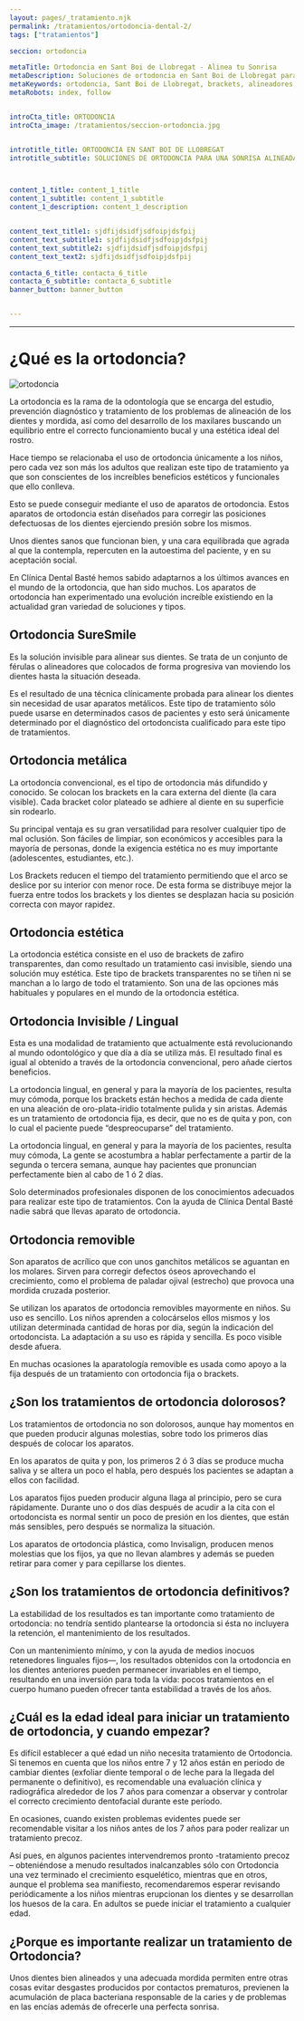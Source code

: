 ```yaml
---
layout: pages/_tratamiento.njk
permalink: /tratamientos/ortodoncia-dental-2/
tags: ["tratamientos"]

seccion: ortodoncia

metaTitle: Ortodoncia en Sant Boi de Llobregat - Alinea tu Sonrisa
metaDescription: Soluciones de ortodoncia en Sant Boi de Llobregat para una sonrisa alineada y saludable. Tratamientos para todas las edades.
metaKeywords: ortodoncia, Sant Boi de Llobregat, brackets, alineadores, sonrisa
metaRobots: index, follow


introCta_title: ORTODONCIA
introCta_image: /tratamientos/seccion-ortodoncia.jpg


introtitle_title: ORTODONCIA EN SANT BOI DE LLOBREGAT
introtitle_subtitle: SOLUCIONES DE ORTODONCIA PARA UNA SONRISA ALINEADA Y SALUDABLE



content_1_title: content_1_title
content_1_subtitle: content_1_subtitle
content_1_description: content_1_description


content_text_title1: sjdfijdsidfjsdfoipjdsfpij
content_text_subtitle1: sjdfijdsidfjsdfoipjdsfpij
content_text_subtitle2: sjdfijdsidfjsdfoipjdsfpij
content_text_text2: sjdfijdsidfjsdfoipjdsfpij

contacta_6_title: contacta_6_title
contacta_6_subtitle: contacta_6_subtitle
banner_button: banner_button


---
```


___

# ¿Qué es la ortodoncia?


![ortodoncia](/assets/static/images/ortodoncia.jpg)

La ortodoncia es la rama de la odontología que se encarga del estudio, prevención diagnóstico y tratamiento de los problemas de alineación de los dientes y mordida, así como del desarrollo de los maxilares buscando un equilibrio entre el correcto funcionamiento bucal y una estética ideal del rostro.

Hace tiempo se relacionaba el uso de ortodoncia únicamente a los niños, pero cada vez son más los adultos que realizan este tipo de tratamiento ya que son conscientes de los increíbles beneficios estéticos y funcionales que ello conlleva.

Esto se puede conseguir mediante el uso de aparatos de ortodoncia. Estos aparatos de ortodoncia están diseñados para corregir las posiciones defectuosas de los dientes ejerciendo presión sobre los mismos.

Unos dientes sanos que funcionan bien, y una cara equilibrada que agrada al que la contempla, repercuten en la autoestima del paciente, y en su aceptación social.

En Clínica Dental Basté hemos sabido adaptarnos a los últimos avances en el mundo de la ortodoncia, que han sido muchos. Los aparatos de ortodoncia han experimentado una evolución increíble existiendo en la actualidad gran variedad de soluciones y tipos.


## Ortodoncia SureSmile

Es la solución invisible para alinear sus dientes. Se trata de un conjunto de férulas o alineadores que colocados de forma progresiva van moviendo los dientes hasta la situación deseada.

Es el resultado de una técnica clínicamente probada para alinear los dientes sin necesidad de usar aparatos metálicos. Este tipo de tratamiento sólo puede usarse en determinados casos de pacientes y esto será únicamente determinado por el diagnóstico del ortodoncista cualificado para este tipo de tratamientos.

## Ortodoncia metálica

La ortodoncia convencional, es el tipo de ortodoncia más difundido y conocido. Se colocan los brackets en la cara externa del diente (la cara visible). Cada bracket color plateado se adhiere al diente en su superficie sin rodearlo.

Su principal ventaja es su gran versatilidad para resolver cualquier tipo de mal oclusión. Son fáciles de limpiar, son económicos y accesibles para la mayoría de personas, donde la exigencia estética no es muy importante (adolescentes, estudiantes, etc.).

Los Brackets reducen el tiempo del tratamiento permitiendo que el arco se deslice por su interior con menor roce. De esta forma se distribuye mejor la fuerza entre todos los brackets y los dientes se desplazan hacia su posición correcta con mayor rapidez.

## Ortodoncia estética

La ortodoncia estética consiste en el uso de brackets de zafiro transparentes, dan como resultado un tratamiento casi invisible, siendo una solución muy estética. Este tipo de brackets transparentes no se tiñen ni se manchan a lo largo de todo el tratamiento. Son una de las opciones más habituales y populares en el mundo de la ortodoncia estética.

## Ortodoncia Invisible / Lingual

Esta es una modalidad de tratamiento que actualmente está revolucionando al mundo odontológico y que día a día se utiliza más. El resultado final es igual al obtenido a través de la ortodoncia convencional, pero añade ciertos beneficios.

La ortodoncia lingual, en general y para la mayoría de los pacientes, resulta muy cómoda, porque los brackets están hechos a medida de cada diente en una aleación de oro-plata-iridio totalmente pulida y sin aristas. Además es un tratamiento de ortodoncia fija, es decir, que no es de quita y pon, con lo cual el paciente puede “despreocuparse” del tratamiento.

La ortodoncia lingual, en general y para la mayoría de los pacientes, resulta muy cómoda, La gente se acostumbra a hablar perfectamente a partir de la segunda o tercera semana, aunque hay pacientes que pronuncian perfectamente bien al cabo de 1 ó 2 días.

Solo determinados profesionales disponen de los conocimientos adecuados para realizar este tipo de tratamientos. Con la ayuda de Clínica Dental Basté nadie sabrá que llevas aparato de ortodoncia.

## Ortodoncia removible

Son aparatos de acrílico que con unos ganchitos metálicos se aguantan en los molares. Sirven para corregir defectos óseos aprovechando el crecimiento, como el problema de paladar ojival (estrecho) que provoca una mordida cruzada posterior.

Se utilizan los aparatos de ortodoncia removibles mayormente en niños. Su uso es sencillo. Los niños aprenden a colocárselos ellos mismos y los utilizan determinada cantidad de horas por día, según la indicación del ortodoncista. La adaptación a su uso es rápida y sencilla. Es poco visible desde afuera.

En muchas ocasiones la aparatología removible es usada como apoyo a la fija después de un tratamiento con ortodoncia fija o brackets.

## ¿Son los tratamientos de ortodoncia dolorosos?

Los tratamientos de ortodoncia no son dolorosos, aunque hay momentos en que pueden producir algunas molestias, sobre todo los primeros días después de colocar los aparatos.

En los aparatos de quita y pon, los primeros 2 ó 3 días se produce mucha saliva y se altera un poco el habla, pero después los pacientes se adaptan a ellos con facilidad.

Los aparatos fijos pueden producir alguna llaga al principio, pero se cura rápidamente. Durante uno o dos días después de acudir a la cita con el ortodoncista es normal sentir un poco de presión en los dientes, que están más sensibles, pero después se normaliza la situación.

Los aparatos de ortodoncia plástica, como Invisalign, producen menos molestias que los fijos, ya que no llevan alambres y además se pueden retirar para comer y para cepillarse los dientes.

## ¿Son los tratamientos de ortodoncia definitivos?

La estabilidad de los resultados es tan importante como tratamiento de ortodoncia: no tendría sentido plantearse la ortodoncia si ésta no incluyera la retención, el mantenimiento de los resultados.

Con un mantenimiento mínimo, y con la ayuda de medios inocuos retenedores linguales fijos—, los resultados obtenidos con la ortodoncia en los dientes anteriores pueden permanecer invariables en el tiempo, resultando en una inversión para toda la vida: pocos tratamientos en el cuerpo humano pueden ofrecer tanta estabilidad a través de los años.

## ¿Cuál es la edad ideal para iniciar un tratamiento de ortodoncia, y cuando empezar?

Es difícil establecer a qué edad un niño necesita tratamiento de Ortodoncia. Si tenemos en cuenta que los niños entre 7 y 12 años están en periodo de cambiar dientes (exfoliar diente temporal o de leche para la llegada del permanente o definitivo), es recomendable una evaluación clínica y radiográfica alrededor de los 7 años para comenzar a observar y controlar el correcto crecimiento dentofacial durante este período.

En ocasiones, cuando existen problemas evidentes puede ser recomendable visitar a los niños antes de los 7 años para poder realizar un tratamiento precoz.

Así pues, en algunos pacientes intervendremos pronto -tratamiento precoz – obteniéndose a menudo resultados inalcanzables sólo con Ortodoncia una vez terminado el crecimiento esquelético, mientras que en otros, aunque el problema sea manifiesto, recomendaremos esperar revisando periódicamente a los niños mientras erupcionan los dientes y se desarrollan los huesos de la cara. En adultos se puede iniciar el tratamiento a cualquier edad.

## ¿Porque es importante realizar un tratamiento de Ortodoncia?

Unos dientes bien alineados y una adecuada mordida permiten entre otras cosas evitar desgastes producidos por contactos prematuros, previenen la acumulación de placa bacteriana responsable de la caries y de problemas en las encías además de ofrecerle una perfecta sonrisa.

